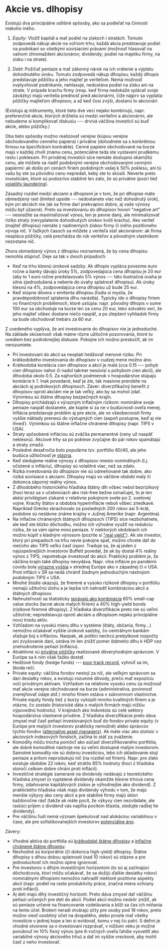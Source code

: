 # Akcie vs. dlhopisy

Existujú dva principiálne odlišné spôsoby, ako sa podieľať na činnosti niekoho iného.

1. _Equity_: Vložiť kapitál a mať podiel na ziskoch i stratách. Tomuto zodpovedá nákup akcie na voľnom trhu; každá akcia predstavuje podiel na podnikaní so všetkými súvisiacimi právami (možnosť hlasovať na valnom zhromaždení akcionárov; dividendy; podiel na majetku firmy, na zisku i na strate).

2. _Debt_: Požičať peniaze a mať zákonný nárok na ich vrátenie a výplatu dohodnutého úroku. Tomuto zodpovedá nákup dlhopisu; každý dlhopis predstavuje pôžičku a jeho majiteľ je veriteľom. Nemá možnosť ovplyvňovať podnikanie, nehlasuje, nedostáva podiel na zisku ani na strate. V prípade krachu firmy (resp. keď firma nedokáže splácať svoje záväzky) majú veritelia prednosť pred akcionármi, čiže najprv sa vyplatia pôžičky majiteľom dlhopisov, a až keď čosi zvýši, dostanú to akcionári.

(Existujú aj inštrumenty, ktoré tieto dve veci nejako kombinujú, napr. preferenčné akcie, ktorých držitelia sú medzi veriteľmi a akcionármi, ale nebudeme si komplikovať diskusiu --- drvivá väčšina investícií sú buď akcie, alebo pôžičky.)

Oba tieto spôsoby možno realizovať verejne (kúpou verejne obchodovaného cenného papiera) i privátne (dohodnete sa s konkrétnou firmou na špecifickom kontrakte). Cenné papiere obchodované na burze majú v každej chvíli známu cenu, potenciálne teda ste vystavení prudkému rastu i poklesom. Pri privátnej investícii síce nemáte dostupnú okamžitú cenu, ale môžete sa riadiť podobnými verejne obchodovanými cennými papiermi: ak došlo pri cenách firiem podobných vašej k 50% poklesu, ani tú vašu by ste za pôvodnú cenu nepredali, keby ste to skúsili. Neverte preto investíciám, ktoré sú podozrivo stabilné len zato, že sú privátne (pozri tiež [volatility laundering](https://www.aqr.com/Insights/Perspectives/Volatility-Laundering)).

Zásadný rozdiel medzi akciami a dlhopismi je v tom, že pri dlhopise máte obmedzený rast (limited upside --- nedostanete viac než dohodnutý úrok), kým pri akciách nie (ak sa firme darí prekvapivo dobre, aj vaše výnosy môžu byť úžasné). Preto sa investovaniu do dlhopisov hovorí "negative art" --- nesnažíte sa maximalizovať výnos, ten je pevne daný, ale minimalizovať riziko straty (nevyplatenie dohodnutých úrokov kvôli krachu). Ako veriteľ (majiteľ dlhopisu) nemáte z nadmerných ziskov firmy či iného pozitívneho vývoja nič. V ťažkých časoch sa môžete z veriteľa stať akcionárom: ak firma nespláca pôžičky, celá prechádza do rúk veriteľov a pôvodným vlastníkom nezostane nič.

Zhora obmedzený výnos z dlhopisu neznamená, že by cena dlhopisu nemohla stúpnuť. Deje sa tak v dvoch prípadoch: 
* Keď na trhu klesnú úrokové sadzby. Ak dlhopis vypláca povezme euro ročne a banky dávajú úroky 5%, zodpovedajúca cena dlhopisu je 20 eur (aby to 1 euro ročne predstavovalo 5% výnos --- táto ilustračná úvaha je silne zjednodušená a neberie do úvahy splatnosť dlhopisu). Ak úroky klesnú na 4%, zodpovedajúca cena dlhopisu už bude 25 eur.
* Keď stúpne dôvera v emitenta dlhopisu (ľudia si myslia, že pravdepodobnosť splatenia dlhu narástla). Typicky ide o dlhopisy firiem vo finančných problémoch, ktoré ustúpia: napr. pôvodný dlhopis v sume 100 eur sa obchoduje na burze len za cenu 20 eur, lebo sotvakto verí, že jeho majiteľ vôbec dostane niečo naspäť, a po zlepšení vyhliadok firmy sa bude obchodovať trebárs za 60 eur.

Z uvedeného vyplýva, že ani investovanie do dlhopisov nie je jednoduché. Na základe skúsenosti však máme rôzne užitočné pozorovania, ktoré tu uvediem bez podrobnejšej diskusie. Pokojne ich možno preskočiť, ak im nerozumiete.

* Pri investovaní do akcií sa neoplatí hedžovať menové riziko. Pri krátkodobého investovania do dlhopisov v cudzej mene možno áno.
* Krátkodobá korelácia cien dlhopisov a akcií je malá (cca 0.15 --- pohyb cien dlhopisov nahor či nadol takmer nesúvisí s pohybom cien akcií), ale dlhodobá okolo 0.5. Za najhorších podmienok v hospodárstve stúpajú korelácie k 1. Inak povedané, keď je zle, tak masívne prerobíte na akciách aj podnikových dlhopisoch. Záver: diverzifikačný benefit z dlhopisov oproti akciám nie je tak veľký, ako by sa mohol zdať. Výnimkou sú štátne dlhopisy bezpečných krajín.
* Dlhopisy prichádzajú s výrazným inflačným rizikom: nominálne svoje peniaze naspäť dostanete, ale kúpite si za ne v budúcnosti oveľa menej. Inflácia predstavuje problém aj pre akcie, ale vo všeobecnosti firmy vyššie náklady prenesú do výstupných cien (aspoň postupne, keď aj nie ihneď). Výnimkou sú štátne inflačne chránené dlhopisy (napr. TIPS v USA).
* Straty spôsobené infláciou sú zväčša permanentné (ceny už naspäť neklesnú). Akciové trhy sa po poklese zvyčajne do pár rokov spamätajú a straty zmažú.
* Posledné desaťročia bolo populárne tzv. portfólio 60/40, ale jeho budúca užitočnosť je [otázna](https://papers.ssrn.com/sol3/papers.cfm?abstract_id=4590406).
* Keď sledujeme reálne výnosy z dlhopisov miesto nominálnych (t.j. očistené o infláciu), dlhopisy sú volatilné viac, než sa zdalo.
* Riziká investovania do dlhopisov nie sú odmeňované tak dobre, ako riziká súvisiace s akciami. Dlhopisy majú vo väčšine období malý či dokonca záporný reálny výnos.
* Z dlhodobého historického hľadiska štátny dlh vôbec nebol bezrizikový (hoci teraz sa v učebniciach ako risk-free bežne označuje), to je len akési privilégium získané v relatívne pokojnom svete po 2. svetovej vojne. Krachy štátov a obdobia hyperinflácie neboli vôbec zriedkavé. Napríklad Grécko skrachovalo za posledných 200 rokov asi 5-krát, podobne sú neslávne známe krajiny v Južnej Amerike (napr. Argentína).
* Na inflačne chránených štátnych dlhopisoch (TIPS) síce nezbohatnete, ale keď ste blízko dôchodku, možno ich výhodne využiť na redukciu rizika, že sa vám úplne minú peniaze. V niektorých obdobiach ich možno kúpiť s kladným výnosom (pozrite si ["real yield"](https://www.ishares.com/uk/individual/en/products/251714/ishares-tips-ucits-etf)). Ak ste investor, ktorý pri prepadoch na trhu nevie pokojne spať, možno chcete dať do niečoho ako TIPS veľkú časť úspor. Traduje sa, že aj jeden z najúspešnejších investorov Buffett povedal, že ak by dostal 4% reálny výnos z TIPS, nepotrebuje investovať do akcií. Praktický problém je, že väčšina krajín také dlhopisy nevydáva. Napr. vlna inflácie po pandémii covidu bola [výrazne vyššia](https://www.pewresearch.org/short-reads/2022/06/15/in-the-u-s-and-around-the-world-inflation-is-high-and-getting-higher/ft_22-06-08_globalinflation_1-png/) v strednej Európe ako v západnej či v USA. Proti inflácii v SR sa nedá chrániť žiadnym jednoduchým nástrojom podobným TIPS v USA.
* Mnohé štúdie ukazujú, že firemné a vysoko rizikové dlhopisy v portfóliu nemajú užitočnú úlohu a je lepšie ich nahradiť kombináciou akcií a štátnych dlhopisov.
* Nehnuteľnosti sa štatisticky [správajú ako kombinácia](https://rationalreminder.ca/blog/2019/8/23/reconsidering-reits-in-your-investment-portfolio) 60% small-cap value stocks (lacné akcie malých firiem) a 40% high-yield bonds (rizikové firemné dlhopisy). Z hľadiska diverzifikácie preto nie sú veľmi užitočné; nepredstavujú oproti akciám a dlhopisom nejakú principiálne novú triedu aktív.
* Vzhľadom na vysokú mieru dlhu v systéme (štáty, občania, firmy...) nemožno očakávať vyššie úrokové sadzby, čo centrálnym bankám sťažuje boj s infláciou. Naopak, ak politici nechcú prebytkové rozpočty ani zvyšovanie daní, ostáva im len znížiť pomer štátneho dlhu k HDP cez znehodnotenie peňazí (infláciu).
* Atraktívne sú [privátne pôžičky](https://www.morningstar.com/alternative-investments/why-private-direct-lending-is-an-attractive-alternative-public-securities) realizované dôveryhodným správcom. V Európe sa k nim však ťažko dostať.
* Hedžové fondy (hedge funds) --- [poor track record](https://www.investopedia.com/articles/investing/030916/buffetts-bet-hedge-funds-year-eight-brka-brkb.asp), vyhnúť sa im, škoda reči.
* Private equity: väčšina fondov nestojí za nič, ale veľkým správcom sa darí desiatky rokov, a existujú rozumné dôvody, prečo mať expozíciu voči privátnym aktívam. Vzhľadom na relatívne vysokú cenu za možnosť mať akcie verejne obchodované na burze (administratíva, povinnosť zverejňovať údaje atď.) mnoho firiem ostáva v súkromnom vlastníctve. Private equity fondy tiež z burzy vykúpili mnoho kvalitných firiem a je otázne, čo zostalo (historické dáta o malých firmách majú nižšiu výpovednú hodnotu). V krajinách ako Indonézia sú celé sektory hospodárstva vlastnené privátne. Z hľadiska diverzifikácie preto dáva zmysel mať časť peňazí investovaných buď do fondov private equity (v Európe pre malých investorov prakticky nemožné) alebo správcov týchto fondov ([alternative asset managers](https://substack.com/home/post/p-151061095?utm_campaign=post&utm_medium=web)). Ak máte viac ako stotisíc v akciových indexových fondoch, začína to stáť za zváženie.
* Komodity môžu trocha pomôcť ako súčasť diverzifikovaného portfólia, ale dobré komoditné nástroje nie sú veľmi dostupné malým investorom. Samotné komodity nie sú dobrou investíciou, lebo ich skladovanie stojí peniaze a pritom neprodukujú nič (na rozdiel od firiem). Napr. pre zlato existuje obdobie 22 rokov, keď stratilo 85% hodnoty (hoci z hľadiska storočí celkom dobre chráni proti inflácii).
* Investičné stratégie zamerané na dividendy nedávajú z teoretického hľadiska zmysel (o vyplatené dividendy okamžite klesne trhová cena firmy, zdaňovanie kapitálových ziskov je výhodnejšie ako dividend). Z praktického hľadiska však majú dividendy výhodu v tom, že majú menšie výkyvy ako ceny akcií a pre stabilné firmy majú sklon každoročne rásť (takže ak máte pocit, že výkyvy cien nezvládate, ale rastúci príjem z dividend vás napĺňa pocitom šťastia, sledujte radšej tie dividendy).
* Pre väčšinu ľudí nemá význam špekulovať nad alokáciou variabilnou v čase, ale pre sofistikovanejších investorov [potenciálne áno](https://elmwealth.com/lessons-from-betting-on-a-biased-coin-cool-heads-and-cautionary-tales/).

Závery:
* Vhodné aktíva do portfólia sú [krátkodobé štátne dlhopisy](https://www.ishares.com/uk/individual/en/products/307243/ishares-treasury-bond-0-1yr-ucits-etf) a [inflačne chránené štátne dlhopisy](https://www.ishares.com/uk/individual/en/products/251714/ishares-tips-ucits-etf).
* Nevhodné sú korporátne (či dokonca high-yield) dlhopisy. Štátne dlhopisy s dlhou dobou splatnosti (nad 10 rokov) sú otázne a pre jednoduchosť ich možno úplne ignorovať.
* Pre investorov s dlhým investičným horizontom (to sú aj začínajúci dôchodcovia, ktorí môžu očakávať, že sa dožijú ďalšie desiatky rokov) nominálnymi dlhopismi nemožno nahradiť niektoré pozitívne aspekty akcií (napr. podiel na raste produktivity práce, značná miera ochrany proti inflácii).
* Aj deti majú dlhý investičný horizont. Preto dáva zmysel dať väčšinu peňazí určených pre deti do akcií. Podiel akcií možno neskôr znížiť, ak sú peniaze určené na financovanie vzdelávania a blíži sa čas ich míňania na tento účel. Brokeri neradi otvárajú účty pre osoby pod 18 rokov, preto možno viesť osobitný účet na dospelého, alebo proste mať všetky investície v jednej kope a len si evidovať, komu v nej čo patrí. S deťmi je vhodné otvorene sa o investovaní rozprávať, v nižšom veku je možné ponúknuť im 10% fixný výnos (pre 6-ročných oveľa ľahšie vysvetliť ako variabilné výnosy akciového trhu) a dať im vyššie vreckové, aby mohli časť z neho investovať.
